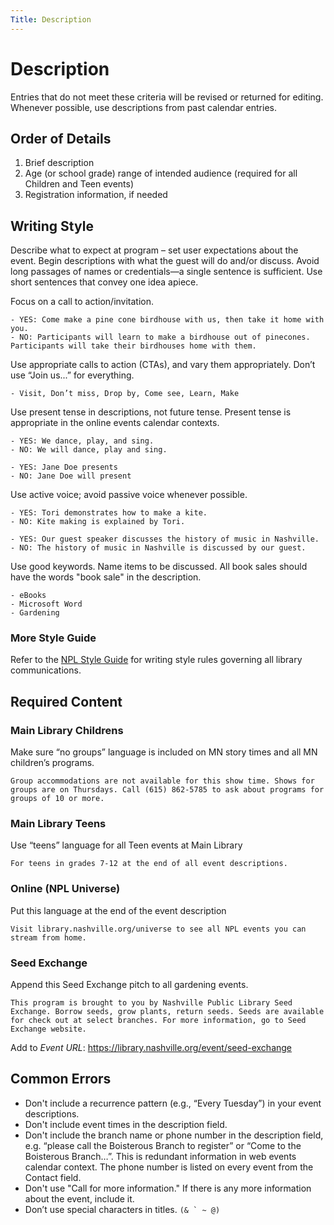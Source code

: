 ```yaml
---
Title: Description
---
```


# Description
Entries that do not meet these criteria will be revised or returned for editing. Whenever possible, use descriptions from past calendar entries.

## Order of Details

1. Brief description
1. Age (or school grade) range of intended audience (required for all Children and Teen events)
1. Registration information, if needed

## Writing Style
Describe what to expect at program – set user expectations about the event. Begin descriptions with what the guest will do and/or discuss. Avoid long passages of names or credentials—a single sentence is sufficient. Use short sentences that convey one idea apiece.

Focus on a call to action/invitation.

    - YES: Come make a pine cone birdhouse with us, then take it home with you.
    - NO: Participants will learn to make a birdhouse out of pinecones. Participants will take their birdhouses home with them.

Use appropriate calls to action (CTAs), and vary them appropriately.  Don’t use “Join us...” for everything.

    - Visit, Don’t miss, Drop by, Come see, Learn, Make

Use present tense in descriptions, not future tense. Present tense is appropriate in the online events calendar contexts.  

    - YES: We dance, play, and sing.
    - NO: We will dance, play and sing.

    - YES: Jane Doe presents
    - NO: Jane Doe will present

Use active voice; avoid passive voice whenever possible.

    - YES: Tori demonstrates how to make a kite.
    - NO: Kite making is explained by Tori.

    - YES: Our guest speaker discusses the history of music in Nashville.
    - NO: The history of music in Nashville is discussed by our guest.

Use good keywords. Name items to be discussed. All book sales should have the words "book sale" in the description.

    - eBooks
    - Microsoft Word
    - Gardening

### More Style Guide
Refer to the [NPL Style Guide](https://docs.google.com/document/d/1GEg7vq-WWuBhZaVDM39cERYrDljqLXI5CUQngT1d694/edit?usp=sharing) for writing style rules governing all library communications.

## Required Content
### Main Library Childrens
Make sure “no groups” language is included on MN story times and all MN children’s programs.

    Group accommodations are not available for this show time. Shows for groups are on Thursdays. Call (615) 862-5785 to ask about programs for groups of 10 or more.

### Main Library Teens
Use “teens” language for all Teen events at Main Library

    For teens in grades 7-12 at the end of all event descriptions.

### Online (NPL Universe)
Put this language at the end of the event description

    Visit library.nashville.org/universe to see all NPL events you can stream from home.

### Seed Exchange
Append this Seed Exchange pitch to all gardening events.

    This program is brought to you by Nashville Public Library Seed Exchange. Borrow seeds, grow plants, return seeds. Seeds are available for check out at select branches. For more information, go to Seed Exchange website. 
    
Add to _Event URL_: https://library.nashville.org/event/seed-exchange

## Common Errors
- Don't include a recurrence pattern (e.g., “Every Tuesday”) in your event descriptions.
- Don't include event times in the description field.  
- Don't include the branch name or phone number in the description field, e.g. “please call the Boisterous Branch to register” or “Come to the Boisterous Branch…”. This is redundant information in web events calendar context. The phone number is listed on every event from the Contact field.
- Don't use "Call for more information." If there is any more information about the event, include it.
-	Don’t use special characters in titles. ``(& ` ~ @)``
